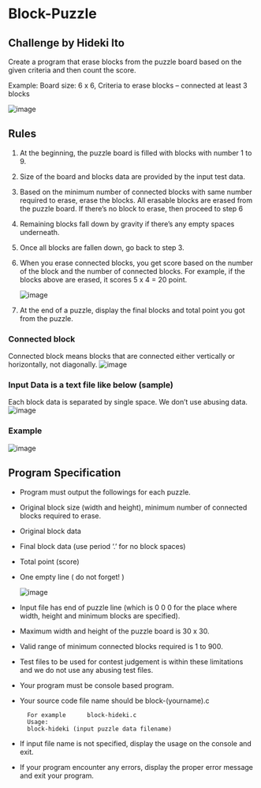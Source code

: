 # Block-Puzzle

## Challenge by Hideki Ito

Create a program that erase blocks from the puzzle board based on the given criteria and then count the score.

Example:   Board size: 6 x 6, Criteria to erase blocks – connected at least 3 blocks

![image](https://user-images.githubusercontent.com/28287818/122038665-6d13b380-ce08-11eb-8038-8056e43743ef.png)


## Rules
1. At the beginning, the puzzle board is filled with blocks with number 1 to 9. 
2. Size of the board and blocks data are provided by the input test data.
3. Based on the minimum number of connected blocks with same number required to erase, erase the blocks. All erasable blocks are erased from the puzzle board.  If there’s no block to erase, then proceed to step 6
4. Remaining blocks fall down by gravity if there’s any empty spaces underneath.
5. Once all blocks are fallen down, go back to step 3.
6. When you erase connected blocks, you get score based on the number of the block and the number of  connected blocks.   For example, if the blocks above are erased, it scores 5 x 4 = 20 point.

    ![image](https://user-images.githubusercontent.com/28287818/122039595-6a658e00-ce09-11eb-993e-9b9787f7e47a.png)

7. At the end of a puzzle, display the final blocks and total point you got from the puzzle.

### Connected block
  Connected block means blocks that are connected either vertically or horizontally, not diagonally.
  ![image](https://user-images.githubusercontent.com/28287818/122039996-e4961280-ce09-11eb-8280-70c951c93f04.png)
### Input Data is a text file like below (sample)

Each block data is separated by single space. We don’t use abusing data. 
![image](https://user-images.githubusercontent.com/28287818/122040515-7a31a200-ce0a-11eb-8310-a457856d3c9a.png)

### Example

![image](https://user-images.githubusercontent.com/28287818/122043169-a0a50c80-ce0d-11eb-8b79-807c695d6892.png)

## Program Specification
* Program must output the followings for each puzzle.
* Original block size (width and height), minimum number of connected blocks required to erase.
* Original block data
* Final block data (use period ‘.’ for no block spaces)
* Total point (score)
* One empty line ( do not forget! )

  ![image](https://user-images.githubusercontent.com/28287818/122044039-9d5e5080-ce0e-11eb-92cf-2bbf9d09d289.png)

* Input file has end of puzzle line (which is 0 0 0 for the place where width, height and minimum blocks are specified).
* Maximum width and height of the puzzle board is 30 x 30. 
* Valid range of minimum connected blocks required is 1 to 900.
* Test files to be used for contest judgement is within these limitations and we do not use any abusing test files.
* Your program must be console based program.
* Your source code file name should be block-(yourname).c
  ``` 
    For example      block-hideki.c
    Usage:
    block-hideki (input puzzle data filename)
  ```

* If input file name is not specified, display the usage on the console and exit.
* If your program encounter any errors, display the proper error message and exit your program.


